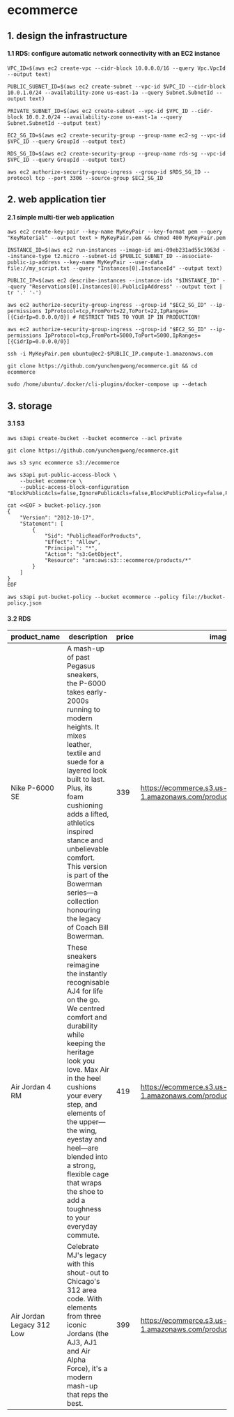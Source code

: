 # ecommerce

## 1. design the infrastructure

#### 1.1 RDS: configure automatic network connectivity with an EC2 instance

```
VPC_ID=$(aws ec2 create-vpc --cidr-block 10.0.0.0/16 --query Vpc.VpcId --output text)

PUBLIC_SUBNET_ID=$(aws ec2 create-subnet --vpc-id $VPC_ID --cidr-block 10.0.1.0/24 --availability-zone us-east-1a --query Subnet.SubnetId --output text)

PRIVATE_SUBNET_ID=$(aws ec2 create-subnet --vpc-id $VPC_ID --cidr-block 10.0.2.0/24 --availability-zone us-east-1a --query Subnet.SubnetId --output text)
```

```
EC2_SG_ID=$(aws ec2 create-security-group --group-name ec2-sg --vpc-id $VPC_ID --query GroupId --output text)

RDS_SG_ID=$(aws ec2 create-security-group --group-name rds-sg --vpc-id $VPC_ID --query GroupId --output text)

aws ec2 authorize-security-group-ingress --group-id $RDS_SG_ID --protocol tcp --port 3306 --source-group $EC2_SG_ID
```

## 2. web application tier

#### 2.1 simple multi-tier web application

```
aws ec2 create-key-pair --key-name MyKeyPair --key-format pem --query "KeyMaterial" --output text > MyKeyPair.pem && chmod 400 MyKeyPair.pem

INSTANCE_ID=$(aws ec2 run-instances --image-id ami-09eb231ad55c3963d --instance-type t2.micro --subnet-id $PUBLIC_SUBNET_ID --associate-public-ip-address --key-name MyKeyPair --user-data file://my_script.txt --query "Instances[0].InstanceId" --output text)

PUBLIC_IP=$(aws ec2 describe-instances --instance-ids "$INSTANCE_ID" --query "Reservations[0].Instances[0].PublicIpAddress" --output text | tr '.' '-')

aws ec2 authorize-security-group-ingress --group-id "$EC2_SG_ID" --ip-permissions IpProtocol=tcp,FromPort=22,ToPort=22,IpRanges=[{CidrIp=0.0.0.0/0}] # RESTRICT THIS TO YOUR IP IN PRODUCTION!

aws ec2 authorize-security-group-ingress --group-id "$EC2_SG_ID" --ip-permissions IpProtocol=tcp,FromPort=5000,ToPort=5000,IpRanges=[{CidrIp=0.0.0.0/0}]

ssh -i MyKeyPair.pem ubuntu@ec2-$PUBLIC_IP.compute-1.amazonaws.com

git clone https://github.com/yunchengwong/ecommerce.git && cd ecommerce

sudo /home/ubuntu/.docker/cli-plugins/docker-compose up --detach
```

## 3. storage

#### 3.1 S3

```
aws s3api create-bucket --bucket ecommerce --acl private

git clone https://github.com/yunchengwong/ecommerce.git

aws s3 sync ecommerce s3://ecommerce

aws s3api put-public-access-block \
    --bucket ecommerce \
    --public-access-block-configuration "BlockPublicAcls=false,IgnorePublicAcls=false,BlockPublicPolicy=false,RestrictPublicBuckets=false"

cat <<EOF > bucket-policy.json
{
    "Version": "2012-10-17",
    "Statement": [
        {
            "Sid": "PublicReadForProducts",
            "Effect": "Allow",
            "Principal": "*",
            "Action": "s3:GetObject",
            "Resource": "arn:aws:s3:::ecommerce/products/*"
        }
    ]
}
EOF

aws s3api put-bucket-policy --bucket ecommerce --policy file://bucket-policy.json
```

#### 3.2 RDS

| product_name              | description | price | image_url |
|---------------------------|-------------|-------|-----------|
| Nike P-6000 SE            | A mash-up of past Pegasus sneakers, the P-6000 takes early-2000s running to modern heights. It mixes leather, textile and suede for a layered look built to last. Plus, its foam cushioning adds a lifted, athletics inspired stance and unbelievable comfort. This version is part of the Bowerman series—a collection honouring the legacy of Coach Bill Bowerman. | 339 | https://ecommerce.s3.us-east-1.amazonaws.com/products/20250609161243.jpg |
| Air Jordan 4 RM           | These sneakers reimagine the instantly recognisable AJ4 for life on the go. We centred comfort and durability while keeping the heritage look you love. Max Air in the heel cushions your every step, and elements of the upper—the wing, eyestay and heel—are blended into a strong, flexible cage that wraps the shoe to add a toughness to your everyday commute. | 419 | https://ecommerce.s3.us-east-1.amazonaws.com/products/20250609161328.jpg |
| Air Jordan Legacy 312 Low | Celebrate MJ's legacy with this shout-out to Chicago's 312 area code. With elements from three iconic Jordans (the AJ3, AJ1 and Air Alpha Force), it's a modern mash-up that reps the best. | 399 | https://ecommerce.s3.us-east-1.amazonaws.com/products/20250609161344.jpg |
